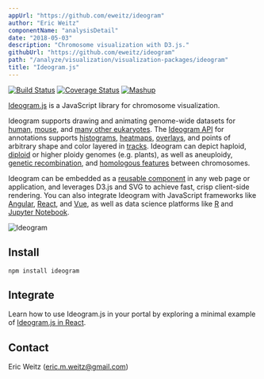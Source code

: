 ```yaml
---
appUrl: "https://github.com/eweitz/ideogram"
author: "Eric Weitz"
componentName: "analysisDetail"
date: "2018-05-03"
description: "Chromosome visualization with D3.js."
githubUrl: "https://github.com/eweitz/ideogram"
path: "/analyze/visualization/visualization-packages/ideogram"
title: "Ideogram.js"
---
```


[![Build Status](https://travis-ci.org/eweitz/ideogram.svg?branch=master)](https://travis-ci.org/eweitz/ideogram)
[![Coverage Status](https://coveralls.io/repos/github/eweitz/ideogram/badge.svg)](https://coveralls.io/github/eweitz/ideogram)
[![Mashup](../../_images/mashup.svg)](https://github.com/eweitz/ideogram/blob/master/examples/react/README.md#ideogram-in-react)

[Ideogram.js](https://eweitz.github.io/ideogram/) is a JavaScript library for chromosome visualization. 

Ideogram supports drawing and animating genome-wide datasets for [human](https://eweitz.github.io/ideogram/human), [mouse](https://eweitz.github.io/ideogram/mouse), and [many other eukaryotes](https://eweitz.github.io/ideogram/eukaryotes). The [Ideogram API](https://github.com/eweitz/ideogram/blob/master/api.md) for annotations supports [histograms](https://eweitz.github.io/ideogram/annotations-histogram), [heatmaps](https://eweitz.github.io/ideogram/annotations-heatmap), [overlays](https://eweitz.github.io/ideogram/annotations-overlaid), and points of arbitrary shape and color layered in [tracks](https://eweitz.github.io/ideogram/annotations-tracks). Ideogram can depict haploid, [diploid](https://eweitz.github.io/ideogram/ploidy-basic) or higher ploidy genomes (e.g. plants), as well as aneuploidy, [genetic recombination](https://eweitz.github.io/ideogram/ploidy-recombination), and [homologous features](https://eweitz.github.io/ideogram/homology-basic) between chromosomes. 

Ideogram can be embedded as a [reusable component](https://github.com/eweitz/ideogram#usage) in any web page or application, and leverages D3.js and SVG to achieve fast, crisp client-side rendering. You can also integrate Ideogram with JavaScript frameworks like [Angular](https://github.com/eweitz/ideogram/tree/master/examples/angular), [React](https://github.com/eweitz/ideogram/tree/master/examples/react), and [Vue](https://github.com/eweitz/ideogram/tree/master/examples/vue), as well as data science platforms like [R](https://github.com/eweitz/ideogram/tree/master/examples/r) and [Jupyter Notebook](https://github.com/eweitz/ideogram/tree/master/examples/jupyter).

![Ideogram](../../_images/visualization/ideogram.png)

## Install

`npm install ideogram`

## Integrate

Learn how to use Ideogram.js in your portal by exploring a minimal example of [Ideogram.js in React](https://github.com/eweitz/ideogram/blob/master/examples/react/README.md#ideogram-in-react).

## Contact

Eric Weitz ([eric.m.weitz@gmail.com](mailto://eric.m.weitz@gmail.com))
